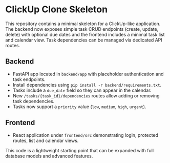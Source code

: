 # ClickUp Clone Skeleton

This repository contains a minimal skeleton for a ClickUp-like application. The backend now exposes simple task CRUD endpoints (create, update, delete) with optional due dates and the frontend includes a minimal task list and calendar view. Task dependencies can be managed via dedicated API routes.

## Backend
- FastAPI app located in `backend/app` with placeholder authentication and task endpoints.
- Install dependencies using `pip install -r backend/requirements.txt`.
- Tasks include a `due_date` field so they can appear in the calendar.
- New `/tasks/{task_id}/dependencies` routes allow adding or removing task dependencies.
- Tasks now support a `priority` value (`low`, `medium`, `high`, `urgent`).

## Frontend
- React application under `frontend/src` demonstrating login, protected routes, list and calendar views.

This code is a lightweight starting point that can be expanded with full database models and advanced features.
